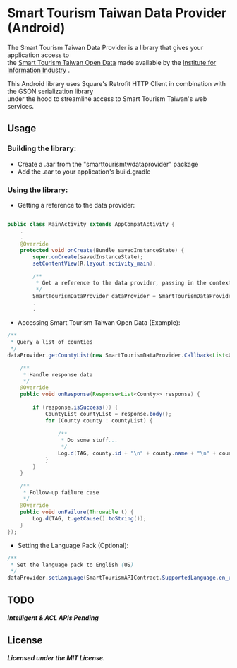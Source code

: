 # Smart Tourism Taiwan Data Provider (Android)
The Smart Tourism Taiwan Data Provider is a library that gives your application access to  
the [Smart Tourism Taiwan Open Data](http://www.hackathon.vztaiwan.com/swagger.html) made available by the [Institute for Information Industry](http://www.iii.org.tw/Default.aspx) .

This Android library uses Square's Retrofit HTTP Client in combination with the GSON serialization library  
under the hood to streamline access to Smart Tourism Taiwan's web services.

## Usage
### Building the library:
* Create a .aar from the "smarttourismtwdataprovider" package
* Add the .aar to your application's build.gradle

### Using the library:
* Getting a reference to the data provider:
```Java

public class MainActivity extends AppCompatActivity {
    .
    .
    @Override
    protected void onCreate(Bundle savedInstanceState) {
        super.onCreate(savedInstanceState);
        setContentView(R.layout.activity_main);

        /**
         * Get a reference to the data provider, passing in the context 
         */
        SmartTourismDataProvider dataProvider = SmartTourismDataProvider.getInstance(this);
        .
        .
```
* Accessing Smart Tourism Taiwan Open Data (Example):
```Java
/**
 * Query a list of counties
 */
dataProvider.getCountyList(new SmartTourismDataProvider.Callback<List<County>>() {

    /**
     * Handle response data
     */ 
    @Override
    public void onResponse(Response<List<County>> response) {
    
        if (response.isSuccess()) {
            CountyList countyList = response.body();
            for (County county : countyList) {
                
                /**
                 * Do some stuff...
                 */
                Log.d(TAG, county.id + "\n" + county.name + "\n" + county.region);
            }
        }
    }

    /**
     * Follow-up failure case
     */
    @Override
    public void onFailure(Throwable t) {
        Log.d(TAG, t.getCause().toString());
    }
});

```
* Setting the Language Pack (Optional):
```Java
/**
 * Set the language pack to English (US)
 */
dataProvider.setLanguage(SmartTourismAPIContract.SupportedLanguage.en_us);
```


## TODO
##### Intelligent & ACL APIs Pending

## License
##### Licensed under the MIT License.
